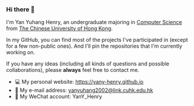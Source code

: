 ### Hi there 👋

I'm Yan Yuhang Henry, an undergraduate majoring in [Computer Science](https://www.cse.cuhk.edu.hk/admission/cscin/) from [The Chinese University of Hong Kong](https://www.cuhk.edu.hk/english/index.html).

In my GitHub, you can find most of the projects I've participated in (except for a few non-public ones). And I'll pin the repositories that I'm currently working on.

If you have any ideas (including all kinds of questions and possible collaborations), please **always** feel free to contact me.

- 💻 My personal website: https://yany-henry.github.io
- 📧 My e-mail address: yanyuhang2002@link.cuhk.edu.hk
- 🐧 My WeChat account: YanY_Henry


<!--
Here are some ideas to get you started:

- 🔭 I’m currently working on ...
- 🌱 I’m currently learning ...
- 👯 I’m looking to collaborate on ...
- 🤔 I’m looking for help with ...
- 💬 Ask me about ...
- 📫 How to reach me: ...
- 😄 Pronouns: ...
- ⚡ Fun fact: ...
-->
